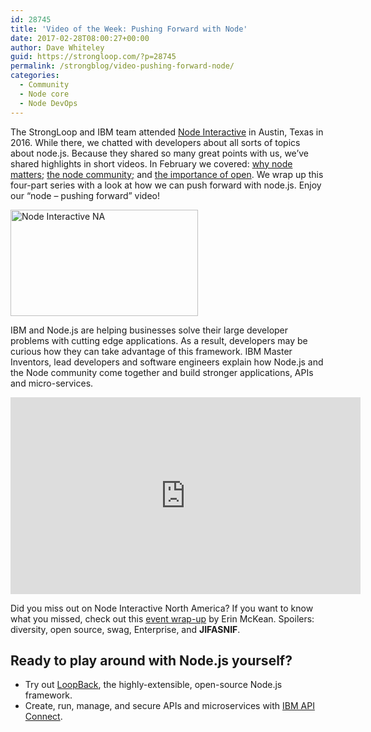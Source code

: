 ```yaml
---
id: 28745
title: 'Video of the Week: Pushing Forward with Node'
date: 2017-02-28T08:00:27+00:00
author: Dave Whiteley
guid: https://strongloop.com/?p=28745
permalink: /strongblog/video-pushing-forward-node/
categories:
  - Community
  - Node core
  - Node DevOps
---
```

The StrongLoop and IBM team attended [Node Interactive](https://strongloop.com/strongblog/node-interactive-north-america-wrap-up/) in Austin, Texas in 2016. While there, we chatted with developers about all sorts of topics about node.js. Because they shared so many great points with us, we&#8217;ve shared highlights in short videos. In February we covered: [why node matters;](https://strongloop.com/strongblog/video-of-the-week-why-node-matters/) [the node community;](https://strongloop.com/strongblog/video-of-the-week-node-community/) and [the importance of open](https://strongloop.com/strongblog/video-of-the-week-the-importance-of-open/). We wrap up this four-part series with a look at how we can push forward with node.js. Enjoy our &#8220;node &#8211; pushing forward&#8221; video!

<!--more-->

[<img class="aligncenter size-medium wp-image-28257" src="https://strongloop.com/wp-content/uploads/2016/09/Node-Interactive-NA-300x170.png" alt="Node Interactive NA" width="300" height="170" srcset="https://strongloop.com/wp-content/uploads/2016/09/Node-Interactive-NA-300x170.png 300w, https://strongloop.com/wp-content/uploads/2016/09/Node-Interactive-NA.png 435w" sizes="(max-width: 300px) 100vw, 300px" />](https://strongloop.com/wp-content/uploads/2016/09/Node-Interactive-NA.png)

IBM and Node.js are helping businesses solve their large developer problems with cutting edge applications. As a result, developers may be curious how they can take advantage of this framework. IBM Master Inventors, lead developers and software engineers explain how Node.js and the Node community come together and build stronger applications, APIs and micro-services.

<iframe width="560" height="315" src="https://www.youtube.com/embed/bRpeOZ530-U" frameborder="0" allowfullscreen></iframe>

Did you miss out on Node Interactive North America? If you want to know what you missed, check out this [event wrap-up](https://strongloop.com/strongblog/node-interactive-north-america-wrap-up/) by Erin McKean. Spoilers: diversity, open source, swag, Enterprise, and **JIFASNIF**.

## Ready to play around with Node.js yourself?

  * Try out <a href="http://loopback.io/" target="_blank" data-cke-saved-href="http://loopback.io/">LoopBack</a>, the highly-extensible, open-source Node.js framework.
  * Create, run, manage, and secure APIs and microservices with <a href="https://console.ng.bluemix.net/docs/services/apiconnect/index.html" target="_blank" data-cke-saved-href="https://console.ng.bluemix.net/docs/services/apiconnect/index.html">IBM API Connect</a>.
